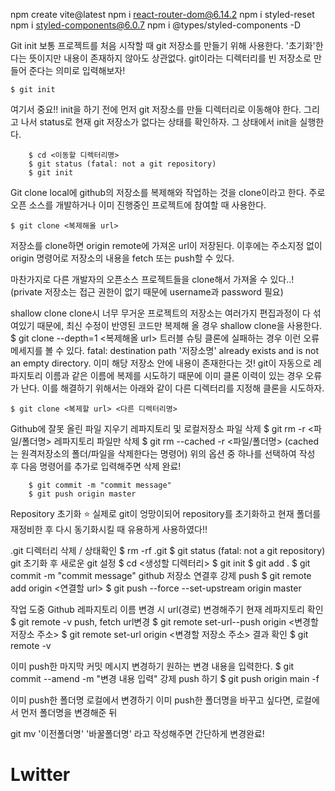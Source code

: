 npm create vite@latest
npm i react-router-dom@6.14.2
npm i styled-reset
npm i styled-components@6.0.7
npm i @types/styled-components -D

Git init
보통 프로젝트를 처음 시작할 때 git 저장소를 만들기 위해 사용한다. '초기화'한다는 뜻이지만 내용이 존재하지 않아도 상관없다. git이라는 디렉터리를 빈 저장소로 만들어 준다는 의미로 입력해보자!

	$ git init
여기서 중요!! init을 하기 전에 먼저 git 저장소를 만들 디렉터리로 이동해야 한다. 그리고 나서 status로 현재 git 저장소가 없다는 상태를 확인하자. 그 상태에서 init을 실행한다.

        $ cd <이동할 디렉터리명>
        $ git status (fatal: not a git repository)
        $ git init 

Git clone
local에 github의 저장소를 복제해와 작업하는 것을 clone이라고 한다.
주로 오픈 소스를 개발하거나 이미 진행중인 프로젝트에 참여할 때 사용한다.

	$ git clone <복제해올 url>
저장소를 clone하면 origin remote에 가져온 url이 저장된다. 이후에는 주소지정 없이 origin 명령어로 저장소의 내용을 fetch 또는 push할 수 있다.

마찬가지로 다른 개발자의 오픈소스 프로젝트들을 clone해서 가져올 수 있다..!
(private 저장소는 접근 권한이 없기 때문에 username과 password 필요)

shallow clone
clone시 너무 무거운 프로젝트의 저장소는 여러가지 편집과정이 다 섞여있기 때문에, 최신 수정이 반영된 코드만 복제해 올 경우 shallow clone을 사용한다.
	$ git clone --depth=1 <복제해올 url>
트러블 슈팅
클론에 실패하는 경우 이런 오류 메세지를 볼 수 있다.
fatal: destination path '저장소명' already exists and is not an empty directory.
이미 해당 저장소 안에 내용이 존재한다는 것! git이 자동으로 레파지토리 이름과 같은 이름에 복제를 시도하기 때문에 이미 클론 이력이 있는 경우 오류가 난다. 이를 해결하기 위해서는 아래와 같이 다른 디렉터리를 지정해 클론을 시도하자.

	$ git clone <복제할 url> <다른 디렉터리명>

Github에 잘못 올린 파일 지우기
레파지토리 및 로컬저장소 파일 삭제
	$ git rm -r <파일/폴더명> 
레파지토리 파일만 삭제
	$ git rm --cached -r <파일/폴더명>
    	(cached는 원격저장소의 폴더/파일을 삭제한다는 명령어)
위의 옵션 중 하나를 선택하여 작성 후 다음 명령어를 추가로 입력해주면 삭제 완료!

        $ git commit -m "commit message"
        $ git push origin master

Repository 초기화 ⭐️
실제로 git이 엉망이되어 repository를 초기화하고 현재 폴더를 재정비한 후 다시 동기화시킬 때 유용하게 사용하였다!!

.git 디렉터리 삭제 / 상태확인
	$ rm -rf .git
        $ git status (fatal: not a git repository)
git 초기화 후 새로운 git 설정
        $ cd <생성할 디렉터리>
        $ git init
        $ git add .
        $ git commit -m "commit message"
github 저장소 연결후 강제 push
        $ git remote add origin <연결할 url>
        $ git push --force --set-upstream origin master 

작업 도중 Github 레파지토리 이름 변경 시 url(경로) 변경해주기
현재 레파지토리 확인
	$ git remote -v
push, fetch url변경
        $ git remote set-url--push origin <변경할 저장소 주소>
        $ git remote set-url origin <변경할 저장소 주소>
결과 확인
	$ git remote -v 

이미 push한 마지막 커밋 메시지 변경하기
원하는 변경 내용을 입력한다.
	$ git commit --amend -m "변경 내용 입력"
강제 push 하기
	$ git push origin main -f 

이미 push한 폴더명 로컬에서 변경하기
이미 push한 폴더명을 바꾸고 싶다면, 로컬에서 먼저 폴더명을 변경해준 뒤

git mv '이전폴더명' '바꿀폴더명'
라고 작성해주면 간단하게 변경완료!

# Lwitter
